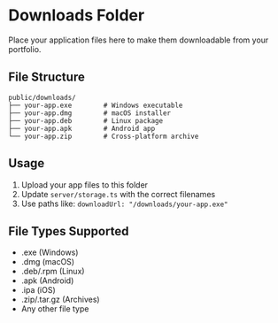 # Downloads Folder

Place your application files here to make them downloadable from your portfolio.

## File Structure
```
public/downloads/
├── your-app.exe        # Windows executable
├── your-app.dmg        # macOS installer
├── your-app.deb        # Linux package
├── your-app.apk        # Android app
└── your-app.zip        # Cross-platform archive
```

## Usage
1. Upload your app files to this folder
2. Update `server/storage.ts` with the correct filenames
3. Use paths like: `downloadUrl: "/downloads/your-app.exe"`

## File Types Supported
- .exe (Windows)
- .dmg (macOS)
- .deb/.rpm (Linux)
- .apk (Android)
- .ipa (iOS)
- .zip/.tar.gz (Archives)
- Any other file type